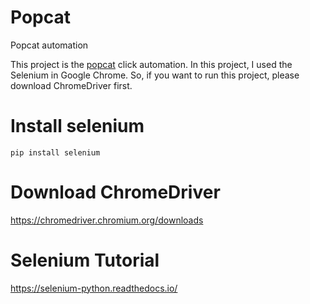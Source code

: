 # Popcat
Popcat automation

This project is the [popcat](https://popcat.click/) click automation.  In this project, I used the Selenium in Google Chrome.  So, if you want to run this project, please download ChromeDriver first.

# Install selenium
```
pip install selenium
```

# Download ChromeDriver
https://chromedriver.chromium.org/downloads

# Selenium Tutorial
https://selenium-python.readthedocs.io/
